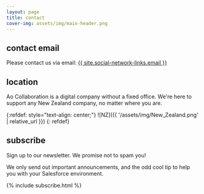 ```yaml
---
layout: page
title: contact
cover-img: assets/img/main-header.png 
---
```


## contact email

Please contact us via email: <a href="mailto:{{ site.social-network-links.email }}">{{ site.social-network-links.email }}</a>

## location

Ao Collaboration is a digital company without a fixed office. We're here to support any New Zealand company, no matter where you are.

{:refdef: style="text-align: center;"}
![NZ]({{ '/assets/img/New_Zealand.png' | relative_url }})
{: refdef}

## subscribe

Sign up to our newsletter. We promise not to spam you!

We only send out important announcements, and the odd cool tip to help you with your Salesforce environment. 

{% include subscribe.html %}
